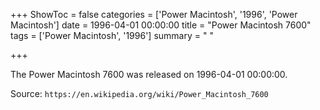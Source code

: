 +++
ShowToc = false
categories = ['Power Macintosh', '1996', 'Power Macintosh']
date = 1996-04-01 00:00:00
title = "Power Macintosh 7600"
tags = ['Power Macintosh', '1996']
summary = " "

+++

The Power Macintosh 7600 was released on 1996-04-01 00:00:00.

Source: `https://en.wikipedia.org/wiki/Power_Macintosh_7600`


